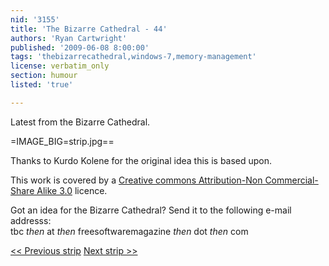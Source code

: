 ```yaml
---
nid: '3155'
title: 'The Bizarre Cathedral - 44'
authors: 'Ryan Cartwright'
published: '2009-06-08 8:00:00'
tags: 'thebizarrecathedral,windows-7,memory-management'
license: verbatim_only
section: humour
listed: 'true'

---
```

Latest from the Bizarre Cathedral.

<!--break-->

=IMAGE_BIG=strip.jpg==

Thanks to Kurdo Kolene for the original idea this is based upon.

This work is covered by a [Creative commons Attribution-Non Commercial-Share Alike 3.0](http://creativecommons.org/licenses/by-nc-sa/3.0/) licence.

Got an idea for the Bizarre Cathedral? Send it to the following e-mail addresss:  
tbc _then_ at _then_ freesoftwaremagazine _then_ dot _then_ com

[<< Previous strip](http://www.freesoftwaremagazine.com/columns/bizarre_cathedral_43)
 [Next strip >>](http://www.freesoftwaremagazine.com/columns/bizarre_cathedral_45)